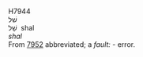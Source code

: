 <body>
  <p>H7944<br>  שׁל  <br> שַׁל  ‎  shal  <br><i>shal </i><br>From <a href="h7952.htm">7952</a> abbreviated; a <i>fault: - </i>error.<br></p>
 </body>